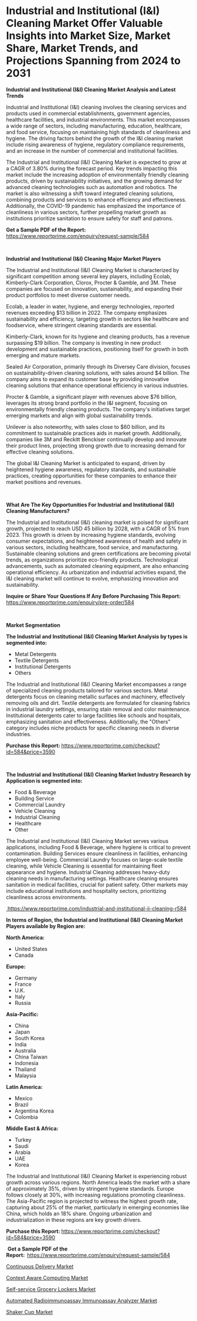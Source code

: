 <p><h1>Industrial and Institutional (I&I) Cleaning Market Offer Valuable Insights into Market Size, Market Share, Market Trends, and Projections Spanning from 2024 to 2031</h1></p><p><strong>Industrial and Institutional (I&I) Cleaning Market Analysis and Latest Trends</strong></p>
<p><p>Industrial and Institutional (I&I) cleaning involves the cleaning services and products used in commercial establishments, government agencies, healthcare facilities, and industrial environments. This market encompasses a wide range of sectors, including manufacturing, education, healthcare, and food service, focusing on maintaining high standards of cleanliness and hygiene. The driving factors behind the growth of the I&I cleaning market include rising awareness of hygiene, regulatory compliance requirements, and an increase in the number of commercial and institutional facilities.</p><p>The Industrial and Institutional (I&I) Cleaning Market is expected to grow at a CAGR of 3.80% during the forecast period. Key trends impacting this market include the increasing adoption of environmentally friendly cleaning products, driven by sustainability initiatives, and the growing demand for advanced cleaning technologies such as automation and robotics. The market is also witnessing a shift toward integrated cleaning solutions, combining products and services to enhance efficiency and effectiveness. Additionally, the COVID-19 pandemic has emphasized the importance of cleanliness in various sectors, further propelling market growth as institutions prioritize sanitation to ensure safety for staff and patrons.</p></p>
<p><strong>Get a Sample PDF of the Report:&nbsp;</strong> <a href="https://www.reportprime.com/enquiry/request-sample/584">https://www.reportprime.com/enquiry/request-sample/584</a></p>
<p>&nbsp;</p>
<p><strong>Industrial and Institutional (I&I) Cleaning Major Market Players</strong></p>
<p><p>The Industrial and Institutional (I&I) Cleaning Market is characterized by significant competition among several key players, including Ecolab, Kimberly-Clark Corporation, Clorox, Procter & Gamble, and 3M. These companies are focused on innovation, sustainability, and expanding their product portfolios to meet diverse customer needs.</p><p>Ecolab, a leader in water, hygiene, and energy technologies, reported revenues exceeding $13 billion in 2022. The company emphasizes sustainability and efficiency, targeting growth in sectors like healthcare and foodservice, where stringent cleaning standards are essential.</p><p>Kimberly-Clark, known for its hygiene and cleaning products, has a revenue surpassing $19 billion. The company is investing in new product development and sustainable practices, positioning itself for growth in both emerging and mature markets.</p><p>Sealed Air Corporation, primarily through its Diversey Care division, focuses on sustainability-driven cleaning solutions, with sales around $4 billion. The company aims to expand its customer base by providing innovative cleaning solutions that enhance operational efficiency in various industries.</p><p>Procter & Gamble, a significant player with revenues above $76 billion, leverages its strong brand portfolio in the I&I segment, focusing on environmentally friendly cleaning products. The company's initiatives target emerging markets and align with global sustainability trends.</p><p>Unilever is also noteworthy, with sales close to $60 billion, and its commitment to sustainable practices aids in market growth. Additionally, companies like 3M and Reckitt Benckiser continually develop and innovate their product lines, projecting strong growth due to increasing demand for effective cleaning solutions.</p><p>The global I&I Cleaning Market is anticipated to expand, driven by heightened hygiene awareness, regulatory standards, and sustainable practices, creating opportunities for these companies to enhance their market positions and revenues.</p></p>
<p>&nbsp;</p>
<p><strong>What Are The Key Opportunities For Industrial and Institutional (I&I) Cleaning Manufacturers?</strong></p>
<p><p>The Industrial and Institutional (I&I) cleaning market is poised for significant growth, projected to reach USD 45 billion by 2028, with a CAGR of 5% from 2023. This growth is driven by increasing hygiene standards, evolving consumer expectations, and heightened awareness of health and safety in various sectors, including healthcare, food service, and manufacturing. Sustainable cleaning solutions and green certifications are becoming pivotal trends, as organizations prioritize eco-friendly products. Technological advancements, such as automated cleaning equipment, are also enhancing operational efficiency. As urbanization and industrial activities expand, the I&I cleaning market will continue to evolve, emphasizing innovation and sustainability.</p></p>
<p><strong>Inquire or Share Your Questions If Any Before Purchasing This Report:</strong> <a href="https://www.reportprime.com/enquiry/pre-order/584">https://www.reportprime.com/enquiry/pre-order/584</a></p>
<p>&nbsp;</p>
<p><strong>Market Segmentation</strong></p>
<p><strong>The Industrial and Institutional (I&I) Cleaning Market Analysis by types is segmented into:</strong></p>
<p><ul><li>Metal Detergents</li><li>Textile Detergents</li><li>Institutional Detergents</li><li>Others</li></ul></p>
<p><p>The Industrial and Institutional (I&I) Cleaning Market encompasses a range of specialized cleaning products tailored for various sectors. Metal detergents focus on cleaning metallic surfaces and machinery, effectively removing oils and dirt. Textile detergents are formulated for cleaning fabrics in industrial laundry settings, ensuring stain removal and color maintenance. Institutional detergents cater to large facilities like schools and hospitals, emphasizing sanitation and effectiveness. Additionally, the "Others" category includes niche products for specific cleaning needs in diverse industries.</p></p>
<p><strong>Purchase this Report:&nbsp;</strong><a href="https://www.reportprime.com/checkout?id=584&price=3590">https://www.reportprime.com/checkout?id=584&price=3590</a></p>
<p>&nbsp;</p>
<p><strong>The Industrial and Institutional (I&I) Cleaning Market Industry Research by Application is segmented into:</strong></p>
<p><ul><li>Food & Beverage</li><li>Building Service</li><li>Commercial Laundry</li><li>Vehicle Cleaning</li><li>Industrial Cleaning</li><li>Healthcare</li><li>Other</li></ul></p>
<p><p>The Industrial and Institutional (I&I) Cleaning Market serves various applications, including Food & Beverage, where hygiene is critical to prevent contamination. Building Services ensure cleanliness in facilities, enhancing employee well-being. Commercial Laundry focuses on large-scale textile cleaning, while Vehicle Cleaning is essential for maintaining fleet appearance and hygiene. Industrial Cleaning addresses heavy-duty cleaning needs in manufacturing settings. Healthcare cleaning ensures sanitation in medical facilities, crucial for patient safety. Other markets may include educational institutions and hospitality sectors, prioritizing cleanliness across environments.</p></p>
<p><a href="https://www.reportprime.com/industrial-and-institutional-ii-cleaning-r584">&nbsp;https://www.reportprime.com/industrial-and-institutional-ii-cleaning-r584</a></p>
<p><strong>In terms of Region, the Industrial and Institutional (I&I) Cleaning Market Players available by Region are:</strong></p>
<p>
    <p> <strong> North America: </strong>
        <ul>
            <li>United States</li>
            <li>Canada</li>
        </ul>
        </p> 
    <p> <strong> Europe: </strong>
        <ul>
            <li>Germany</li>
            <li>France</li>
            <li>U.K.</li>
            <li>Italy</li>
            <li>Russia</li>
        </ul>
        </p> 
    <p> <strong> Asia-Pacific: </strong>
        <ul>
            <li>China</li>
            <li>Japan</li>
            <li>South Korea</li>
            <li>India</li>
            <li>Australia</li>
            <li>China Taiwan</li>
            <li>Indonesia</li>
            <li>Thailand</li>
            <li>Malaysia</li>
        </ul>
        </p> 
    <p> <strong> Latin America: </strong>
        <ul>
            <li>Mexico</li>
            <li>Brazil</li>
            <li>Argentina Korea</li>
            <li>Colombia</li>
        </ul>
        </p> 
    <p> <strong> Middle East & Africa: </strong>
        <ul>
            <li>Turkey</li>
            <li>Saudi</li>
            <li>Arabia</li>
            <li>UAE</li>
            <li>Korea</li>
        </ul>
    </p>
    </p>
<p><p>The Industrial and Institutional (I&I) Cleaning Market is experiencing robust growth across various regions. North America leads the market with a share of approximately 35%, driven by stringent hygiene standards. Europe follows closely at 30%, with increasing regulations promoting cleanliness. The Asia-Pacific region is projected to witness the highest growth rate, capturing about 25% of the market, particularly in emerging economies like China, which holds an 18% share. Ongoing urbanization and industrialization in these regions are key growth drivers.</p></p>
<p><strong>Purchase this Report: </strong><a href="https://www.reportprime.com/checkout?id=584&price=3590">https://www.reportprime.com/checkout?id=584&price=3590</a></p>
<p>&nbsp;<strong>Get a Sample PDF of the Report:&nbsp;&nbsp;</strong><a href="https://www.reportprime.com/enquiry/request-sample/584">https://www.reportprime.com/enquiry/request-sample/584</a></p>
<p><strong></strong></p>
<p><p><a href="https://medium.com/@eltaroberts99/continuous-delivery-market-global-market-insights-and-sales-trends-2024-to-2031-4bd923acb33f">Continuous Delivery Market</a></p><p><a href="https://medium.com/@eltaroberts99/global-context-aware-computing-market-analysis-key-market-trends-and-future-projections-df3058f4dac2">Context Aware Computing Market</a></p><p><a href="https://www.linkedin.com/pulse/self-service-grocery-lockers-market-indicators-size-regional-81s9f?trackingId=CPsmn0ShQsyp2L1Vuq01%2BA%3D%3D">Self-service Grocery Lockers Market</a></p><p><a href="https://issuu.com/reportprime-2/docs/automated-radioimmunoassay-immunoas_c23929e6ad3228">Automated Radioimmunoassay Immunoassay Analyzer Market</a></p><p><a href="https://www.linkedin.com/pulse/shaker-cup-market-essentials-key-players-demand-drivers-roi-4a9uf?trackingId=6jTvoE9gQ0etTZhjAEt6fQ%3D%3D">Shaker Cup Market</a></p></p>